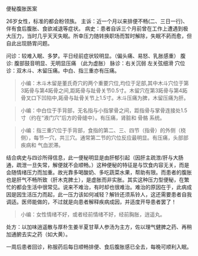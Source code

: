 便秘腹胀医案

26岁女性，标准的都会粉领族。
主诉：近一个月以来排便不畅(二、三日一行)、伴有食后腹胀、食欲减退等症状。
病史：患者自诉三个月前曾在工作上遭遇到极大压力，当时几乎天天失眠。所幸压力随转换职场而暂时解除，失眠不葯而愈，但自此出现肠胃问题。

问诊：较难入眠、多梦。平日经前症状较明显。（偏头痛、易怒、乳胀感重）
腹诊: 腹部鼓音明显、无明显压痛 （此为虚胀）
脉诊：右关沉弱 左关弦细滑
穴位诊：双木斗、木留压痛。中白、指三重亦有压痛。

> 小编：木斗木留是董氏奇穴的两个重要穴位,均位于足部,其中木斗穴位于第3跖骨与第4跖骨之间,距跖骨与趾骨关节0.5寸。木留穴在第3跖骨与第4跖骨叉口下凹陷中,跖骨与趾骨关节上1.5寸。木斗压痛为脾，木留压痛为肝。

> 小编：中白位于手背部，无名指与小指掌骨之间，距指骨与掌骨连接处1.5寸（约在“液门穴”后方的骨缝中）。有压痛，肾脏​​ 和 ​​骨骼​​ 系统。

> 小编：指三重穴位于手背部，食指的第二、三、四节（指骨）的外侧（桡侧），每节一穴，共三穴。通常第二节的穴位反应最明显。有压痛，头部部​​ 疾病和 ​​气血淤滞​​。

结合病史与四诊所得信息，此一便秘明显是由肝郁引起（因肝主疏泄/肝与大肠通，疏泄一旦失常，解便就不会顺畅。）这种便秘的特征是与饮食内容无关，而是会随情绪压力而加重。故光靠多喝酸奶、多吃蔬菜水果，帮助有限。而患者的腹胀也是肝气不畅所致（肝木克脾土），是虚胀而非实胀。其实这种压力型便秘，在繁忙的都会生活中很常见。说来不难治，有时却也很难治。难治的原因在于，此病成因是因生活压力而起，此一压力该如何减轻？解铃还须系铃人，这还需要患者自我调适。医师能做的，不过就是向患者解释疾病成因，并适度开导患者罢了！

> 小编：女性情绪不好，或者经前情绪不好，经前胸胀，逍遥丸。

处方：以加味逍遥散与厚朴生姜半夏甘草人参汤为主方，佐以理气健脾之药、再稍加通腑去实之药（如大黄）。 
 
一周后患者回诊，称服药后每日顺畅排便、食后腹胀感已全去，每晚可顺利入眠。
